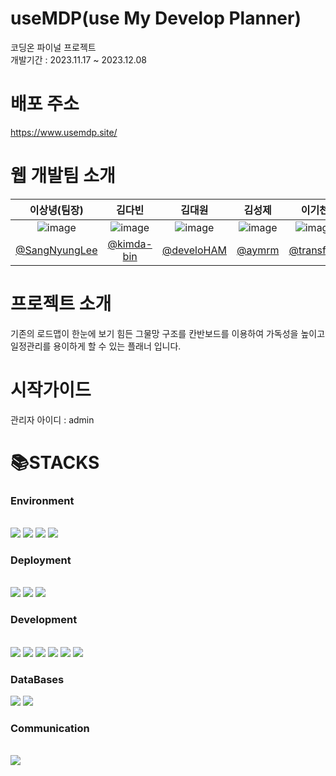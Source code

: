 # useMDP(use My Develop Planner)
코딩온 파이널 프로젝트</br>
개발기간 : 2023.11.17 ~ 2023.12.08

# 배포 주소
https://www.usemdp.site/

# 웹 개발팀 소개
|이상녕(팀장)|김다빈|김대원|김성제|이기천|
|:-:|:-:|:-:|:-:|:-:|
|![image](https://github.com/SangNyungLee/useMDP/assets/56573530/6e881f06-7c34-477e-b0ca-60cb6d08e798)|![image](https://github.com/SangNyungLee/useMDP/assets/56573530/46551211-4200-4841-a795-90e923b196d2)|![image](https://github.com/SangNyungLee/useMDP/assets/56573530/09edfdd0-62bd-4f5f-8e28-8514f6639da0)|![image](https://github.com/SangNyungLee/useMDP/assets/56573530/d3e75bbf-0a78-4806-b53e-d4c718b173e9)|![image](https://github.com/SangNyungLee/useMDP/assets/56573530/585cdbe7-fbf2-453c-9e4f-8fdf3bc81838)|
|<a href="https://github.com/SangNyungLee">@SangNyungLee</a>|<a href="https://github.com/kimda-bin">@kimda-bin</a>|<a href="https://github.com/develoHAM">@develoHAM</a>|<a href="https://github.com/aymrm">@aymrm</a>|<a href="https://github.com/transfact">@transfact</a>

# 프로젝트 소개
기존의 로드맵이 한눈에 보기 힘든 그물망 구조를 칸반보드를 이용하여 가독성을 높이고 일정관리를 용이하게 할 수 있는 플래너 입니다.

# 시작가이드
관리자 아이디 : admin<br/>

# 📚STACKS
<div>

  <h3>Environment</h3><br/>
  <img src="https://img.shields.io/badge/visualstudiocode-007ACC?style=for-the-badge&logo=visualstudiocode&logoColor=white">
    <img src="https://img.shields.io/badge/github-181717?style=for-the-badge&logo=github&logoColor=white">
    <img src="https://img.shields.io/badge/git-F05032?style=for-the-badge&logo=git&logoColor=white">
    <img src="https://img.shields.io/badge/intellijidea-000000?style=for-the-badge&logo=intellijidea&logoColor=white">
</div>
<div>
  <h3>Deployment</h3><br/>
  <img src="https://img.shields.io/badge/Docker-2496ED?style=for-the-badge&logo=Docker&logoColor=white">
  <img src="https://img.shields.io/badge/node.js-339933?style=for-the-badge&logo=Node.js&logoColor=white">
    <img src="https://img.shields.io/badge/linux-FCC624?style=for-the-badge&logo=linux&logoColor=white">
</div>
<div>
  <h3>Development</h3><br/>
  <img src="https://img.shields.io/badge/react-61DAFB?style=for-the-badge&logo=react&logoColor=white">
  <img src="https://img.shields.io/badge/java-FF160B?style=for-the-badge&logo=java&logoColor=white">
  <img src="https://img.shields.io/badge/springboot-6DB33F?style=for-the-badge&logo=springboot&logoColor=white">
  <img src="https://img.shields.io/badge/css-1572B6?style=for-the-badge&logo=css3&logoColor=white">
  <img src="https://img.shields.io/badge/javascript-F7DF1E?style=for-the-badge&logo=javascript&logoColor=black">
  <img src="https://img.shields.io/badge/bootstrap-7952B3?style=for-the-badge&logo=bootstrap&logoColor=white">
</div>
<div>
  <h3>DataBases</h3>
    <img src="https://img.shields.io/badge/MySQL-4479A1?style=for-the-badge&logo=MySQL&logoColor=white">
    <img src="https://img.shields.io/badge/amazonrds-527FFF?style=for-the-badge&logo=amazonrds&logoColor=white">
</div>
<div>
  <h3>Communication</h3><br/>
    <img src="https://img.shields.io/badge/trello-0052CC?style=for-the-badge&logo=trello&logoColor=white">
</div>
